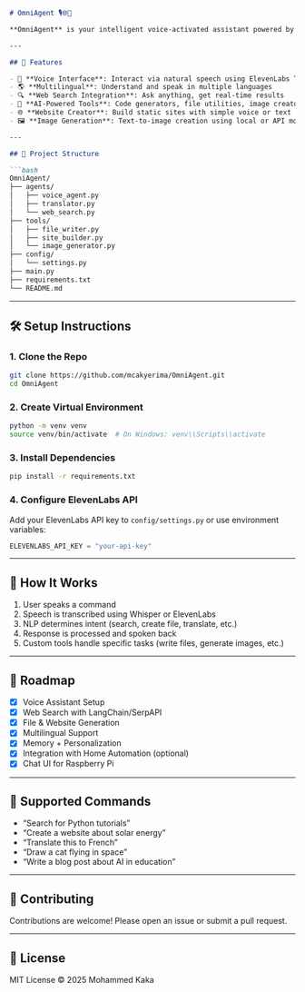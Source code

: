 ```markdown
# OmniAgent 🎙️🌐🤖

**OmniAgent** is your intelligent voice-activated assistant powered by Python and ElevenLabs. Inspired by J.A.R.V.I.S, this assistant can search the web, generate content, create websites, speak in multiple languages, and interact using natural voice.

---

## 🚀 Features

- 🎤 **Voice Interface**: Interact via natural speech using ElevenLabs TTS/STT
- 🌎 **Multilingual**: Understand and speak in multiple languages
- 🔍 **Web Search Integration**: Ask anything, get real-time results
- 🧠 **AI-Powered Tools**: Code generators, file utilities, image creators
- 🌐 **Website Creator**: Build static sites with simple voice or text commands
- 🖼️ **Image Generation**: Text-to-image creation using local or API models

---

## 📁 Project Structure

```bash
OmniAgent/
├── agents/
│   ├── voice_agent.py
│   ├── translator.py
│   └── web_search.py
├── tools/
│   ├── file_writer.py
│   ├── site_builder.py
│   └── image_generator.py
├── config/
│   └── settings.py
├── main.py
├── requirements.txt
└── README.md
```

---

## 🛠️ Setup Instructions

### 1. Clone the Repo
```bash
git clone https://github.com/mcakyerima/OmniAgent.git
cd OmniAgent
```

### 2. Create Virtual Environment
```bash
python -m venv venv
source venv/bin/activate  # On Windows: venv\\Scripts\\activate
```

### 3. Install Dependencies
```bash
pip install -r requirements.txt
```

### 4. Configure ElevenLabs API
Add your ElevenLabs API key to `config/settings.py` or use environment variables:
```python
ELEVENLABS_API_KEY = "your-api-key"
```

---

## 🧠 How It Works

1. User speaks a command
2. Speech is transcribed using Whisper or ElevenLabs
3. NLP determines intent (search, create file, translate, etc.)
4. Response is processed and spoken back
5. Custom tools handle specific tasks (write files, generate images, etc.)

---

## 📌 Roadmap

- [x] Voice Assistant Setup
- [x] Web Search with LangChain/SerpAPI
- [x] File & Website Generation
- [x] Multilingual Support
- [x] Memory + Personalization
- [x] Integration with Home Automation (optional)
- [x] Chat UI for Raspberry Pi

---

## 💬 Supported Commands

- “Search for Python tutorials”
- “Create a website about solar energy”
- “Translate this to French”
- “Draw a cat flying in space”
- “Write a blog post about AI in education”

---

## 🤝 Contributing

Contributions are welcome! Please open an issue or submit a pull request.

---

## 📜 License

MIT License © 2025 Mohammed Kaka
```
